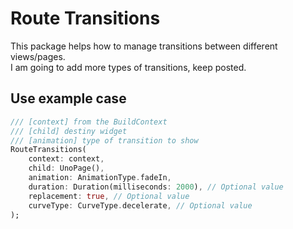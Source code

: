 # Route Transitions
This package helps how to manage transitions between different views/pages.  
I am going to add more types of transitions, keep posted.

## Use example case
```dart
/// [context] from the BuildContext
/// [child] destiny widget
/// [animation] type of transition to show
RouteTransitions(
    context: context,
    child: UnoPage(),
    animation: AnimationType.fadeIn,
    duration: Duration(milliseconds: 2000), // Optional value
    replacement: true, // Optional value
    curveType: CurveType.decelerate, // Optional value
);
```
